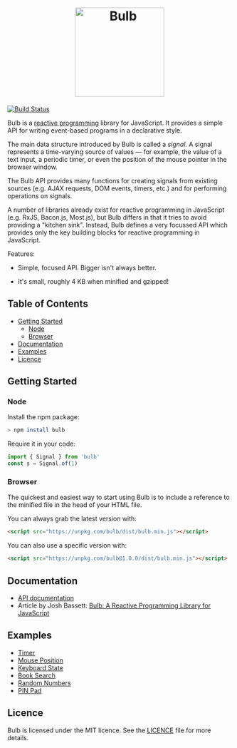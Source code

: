 <h1 align="center"><img alt="Bulb" src="https://raw.githubusercontent.com/nullobject/bulb/master/logo.png" width="200px" /></h1>

[![Build Status](https://travis-ci.org/nullobject/bulb.svg?branch=master)](https://travis-ci.org/nullobject/bulb)

Bulb is a [reactive
programming](https://en.wikipedia.org/wiki/Reactive_programming) library for
JavaScript. It provides a simple API for writing event-based programs in a
declarative style.

The main data structure introduced by Bulb is called a *signal*. A signal
represents a time-varying source of values &mdash; for example, the value of a
text input, a periodic timer, or even the position of the mouse pointer in the
browser window.

The Bulb API provides many functions for creating signals from existing sources
(e.g. AJAX requests, DOM events, timers, etc.) and for performing operations on
signals.

A number of libraries already exist for reactive programming in JavaScript
(e.g. RxJS, Bacon.js, Most.js), but Bulb differs in that it tries to avoid
providing a "kitchen sink". Instead, Bulb defines a very focussed API which
provides only the key building blocks for reactive programming in JavaScript.

Features:

* Simple, focused API. Bigger isn't always better.

* It's small, roughly 4 KB when minified and gzipped!

## Table of Contents

* [Getting Started](#getting-started)
  * [Node](#node)
  * [Browser](#browser)
* [Documentation](#documentation)
* [Examples](#examples)
* [Licence](#licence)

## Getting Started

### Node

Install the npm package:

```sh
> npm install bulb
```

Require it in your code:

```js
import { Signal } from 'bulb'
const s = Signal.of(1)
```

### Browser

The quickest and easiest way to start using Bulb is to include a reference to
the minified file in the head of your HTML file.

You can always grab the latest version with:

```html
<script src="https://unpkg.com/bulb/dist/bulb.min.js"></script>
```

You can also use a specific version with:

```html
<script src="https://unpkg.com/bulb@1.0.0/dist/bulb.min.js"></script>
```

## Documentation

* [API documentation](http://bulb.joshbassett.info)
* Article by Josh Bassett: [Bulb: A Reactive Programming Library for JavaScript](https://joshbassett.info/2018/bulb/)

## Examples

* [Timer](https://codepen.io/nullobject/pen/wpjQoM)
* [Mouse Position](https://codepen.io/nullobject/pen/eyGQdY)
* [Keyboard State](https://codepen.io/nullobject/pen/qpYoMw)
* [Book Search](https://codepen.io/nullobject/pen/QarojE)
* [Random Numbers](https://codepen.io/nullobject/pen/rpvaeg)
* [PIN Pad](https://codepen.io/nullobject/pen/jYxzda)

## Licence

Bulb is licensed under the MIT licence. See the
[LICENCE](https://github.com/nullobject/bulb/blob/master/LICENCE.md) file for
more details.
